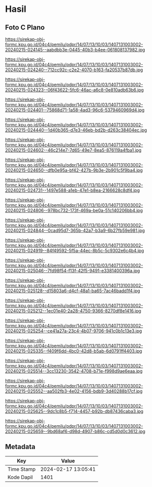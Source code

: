 # Hasil

## Foto C Plano

https://sirekap-obj-formc.kpu.go.id/04c4/pemilu/pdpr/14/07/13/10/03/1407131003002-20240215-024145--aabdbb3e-0445-40b3-b4ee-061808137982.jpg

https://sirekap-obj-formc.kpu.go.id/04c4/pemilu/pdpr/14/07/13/10/03/1407131003002-20240215-024240--712cc92c-c2e2-4070-b163-fa20537b87db.jpg

https://sirekap-obj-formc.kpu.go.id/04c4/pemilu/pdpr/14/07/13/10/03/1407131003002-20240215-024323--06f43622-5fc6-46ac-a6c8-0e810adb63b6.jpg

https://sirekap-obj-formc.kpu.go.id/04c4/pemilu/pdpr/14/07/13/10/03/1407131003002-20240215-024401--75868d71-1a58-4ad3-96c6-5379460969d4.jpg

https://sirekap-obj-formc.kpu.go.id/04c4/pemilu/pdpr/14/07/13/10/03/1407131003002-20240215-024440--1d40b365-d7e3-46eb-bd2b-d263c38404ec.jpg

https://sirekap-obj-formc.kpu.go.id/04c4/pemilu/pdpr/14/07/13/10/03/1407131003002-20240215-024602--46c214e7-7d65-49e7-8ea5-876119a4fba1.jpg

https://sirekap-obj-formc.kpu.go.id/04c4/pemilu/pdpr/14/07/13/10/03/1407131003002-20240215-024650--dfb0e95a-bf42-427b-9b3e-2b901c5f9ba4.jpg

https://sirekap-obj-formc.kpu.go.id/04c4/pemilu/pdpr/14/07/13/10/03/1407131003002-20240215-024731--1497e588-a1eb-47e1-b8ea-2166628c8df4.jpg

https://sirekap-obj-formc.kpu.go.id/04c4/pemilu/pdpr/14/07/13/10/03/1407131003002-20240215-024806--978bc732-173f-469a-be0a-51c140206bb4.jpg

https://sirekap-obj-formc.kpu.go.id/04c4/pemilu/pdpr/14/07/13/10/03/1407131003002-20240215-024844--0cad95d7-365b-42a7-b3a9-6b27fb59e981.jpg

https://sirekap-obj-formc.kpu.go.id/04c4/pemilu/pdpr/14/07/13/10/03/1407131003002-20240215-024919--84f49592-5f5a-44ec-8b5c-5c9302e6c4b4.jpg

https://sirekap-obj-formc.kpu.go.id/04c4/pemilu/pdpr/14/07/13/10/03/1407131003002-20240215-025046--7fd98f54-f13f-42f5-9491-e3381400396a.jpg

https://sirekap-obj-formc.kpu.go.id/04c4/pemilu/pdpr/14/07/13/10/03/1407131003002-20240215-025128--d15803a6-d4cf-48a1-ba65-7ac46badd1f4.jpg

https://sirekap-obj-formc.kpu.go.id/04c4/pemilu/pdpr/14/07/13/10/03/1407131003002-20240215-025212--1ec01e40-2a28-4750-9366-8270df8e1416.jpg

https://sirekap-obj-formc.kpu.go.id/04c4/pemilu/pdpr/14/07/13/10/03/1407131003002-20240215-025254--ce41a27a-23c4-4b07-9706-941c0b1c13e3.jpg

https://sirekap-obj-formc.kpu.go.id/04c4/pemilu/pdpr/14/07/13/10/03/1407131003002-20240215-025335--f409f6dd-4bc0-42d8-b5ab-6d0791ff4403.jpg

https://sirekap-obj-formc.kpu.go.id/04c4/pemilu/pdpr/14/07/13/10/03/1407131003002-20240215-025514--3cc13230-3542-4708-b71e-f998d9ae6eaa.jpg

https://sirekap-obj-formc.kpu.go.id/04c4/pemilu/pdpr/14/07/13/10/03/1407131003002-20240215-025552--aa502fb3-4e02-4156-bdb9-3d40288b17cf.jpg

https://sirekap-obj-formc.kpu.go.id/04c4/pemilu/pdpr/14/07/13/10/03/1407131003002-20240215-025625--9dc1c8b5-f714-4457-b92b-db87436caba3.jpg

https://sirekap-obj-formc.kpu.go.id/04c4/pemilu/pdpr/14/07/13/10/03/1407131003002-20240215-025659--9bd68af6-d98d-4907-b86c-cd5d0d0c3612.jpg


## Metadata

| Key        | Value               |
| ---------- | ------------------- |
| Time Stamp | 2024-02-17 13:05:41 |
| Kode Dapil | 1401                |



